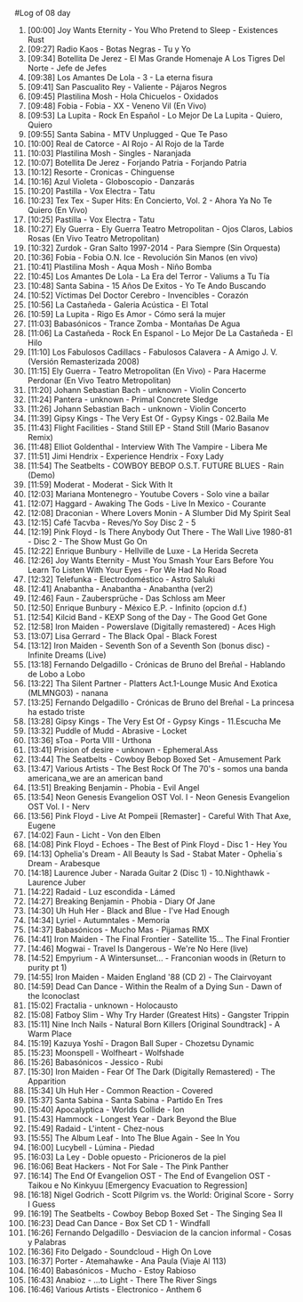 #Log of 08 day

1. [00:00] Joy Wants Eternity - You Who Pretend to Sleep - Existences Rust
1. [09:27] Radio Kaos - Botas Negras - Tu y Yo
1. [09:34] Botellita De Jerez - El Mas Grande Homenaje A Los Tigres Del Norte - Jefe de Jefes
1. [09:38] Los Amantes De Lola - 3 - La eterna fisura
1. [09:41] San Pascualito Rey - Valiente - Pájaros Negros
1. [09:45] Plastilina Mosh - Hola Chicuelos - Oxidados
1. [09:48] Fobia - Fobia - XX - Veneno Vil (En Vivo)
1. [09:53] La Lupita - Rock En Español - Lo Mejor De La Lupita - Quiero, Quiero
1. [09:55] Santa Sabina - MTV Unplugged - Que Te Paso
1. [10:00] Real de Catorce - Al Rojo - Al Rojo de la Tarde
1. [10:03] Plastilina Mosh - Singles - Naranjada
1. [10:07] Botellita De Jerez - Forjando Patria - Forjando Patria
1. [10:12] Resorte - Cronicas - Chinguense
1. [10:16] Azul Violeta - Globoscopio - Danzarás
1. [10:20] Pastilla - Vox Electra - Tatu
1. [10:23] Tex Tex - Super Hits: En Concierto, Vol. 2 - Ahora Ya No Te Quiero (En Vivo)
1. [10:25] Pastilla - Vox Electra - Tatu
1. [10:27] Ely Guerra - Ely Guerra Teatro Metropolitan - Ojos Claros, Labios Rosas (En Vivo Teatro Metropolitan)
1. [10:32] Zurdok - Gran Salto 1997-2014 - Para Siempre (Sin Orquesta)
1. [10:36] Fobia - Fobia O.N. Ice - Revolución Sin Manos (en vivo)
1. [10:41] Plastilina Mosh - Aqua Mosh - Niño Bomba
1. [10:45] Los Amantes De Lola - La Era del Terror - Valiums a Tu Tía
1. [10:48] Santa Sabina - 15 Años De Exitos - Yo Te Ando Buscando
1. [10:52] Víctimas Del Doctor Cerebro - Invencibles - Corazón
1. [10:56] La Castañeda - Galeria Acústica - El Total
1. [10:59] La Lupita - Rigo Es Amor - Cómo será la mujer
1. [11:03] Babasónicos - Trance Zomba - Montañas De Agua
1. [11:06] La Castañeda - Rock En Espanol - Lo Mejor De La Castañeda - El Hilo
1. [11:10] Los Fabulosos Cadillacs - Fabulosos Calavera - A Amigo J. V. (Versión Remasterizada 2008)
1. [11:15] Ely Guerra - Teatro Metropolitan (En Vivo) - Para Hacerme Perdonar (En Vivo Teatro Metropolitan)
1. [11:20] Johann Sebastian Bach - unknown - Violin Concerto
1. [11:24] Pantera - unknown - Primal Concrete Sledge
1. [11:26] Johann Sebastian Bach - unknown - Violin Concerto
1. [11:39] Gipsy Kings - The Very Est Of - Gypsy Kings - 02.Baila Me
1. [11:43] Flight Facilities - Stand Still EP - Stand Still (Mario Basanov Remix)
1. [11:48] Elliot Goldenthal - Interview With The Vampire - Libera Me
1. [11:51] Jimi Hendrix - Experience Hendrix - Foxy Lady
1. [11:54] The Seatbelts - COWBOY BEBOP O.S.T. FUTURE BLUES - Rain (Demo)
1. [11:59] Moderat - Moderat - Sick With It
1. [12:03] Mariana Montenegro - Youtube Covers - Solo vine a bailar
1. [12:07] Haggard - Awaking The Gods - Live In Mexico - Courante
1. [12:08] Draconian - Where Lovers Monin - A Slumber Did My Spirit Seal
1. [12:15] Café Tacvba - Reves/Yo Soy Disc 2 - 5
1. [12:19] Pink Floyd - Is There Anybody Out There - The Wall Live 1980-81 - Disc 2 - The Show Must Go On
1. [12:22] Enrique Bunbury - Hellville de Luxe - La Herida Secreta
1. [12:26] Joy Wants Eternity - Must You Smash Your Ears Before You Learn To Listen With Your Eyes - For We Had No Road
1. [12:32] Telefunka - Electrodoméstico - Astro Saluki
1. [12:41] Anabantha - Anabantha - Anabantha (ver2)
1. [12:46] Faun - Zaubersprüche - Das Schloss am Meer
1. [12:50] Enrique Bunbury - México E.P. - Infinito (opcion d.f.)
1. [12:54] Kilcid Band - KEXP Song of the Day - The Good Get Gone
1. [12:58] Iron Maiden - Powerslave (Digitally remastered) - Aces High
1. [13:07] Lisa Gerrard - The Black Opal - Black Forest
1. [13:12] Iron Maiden - Seventh Son of a Seventh Son (bonus disc) - Infinite Dreams (Live)
1. [13:18] Fernando Delgadillo - Crónicas de Bruno del Breñal - Hablando de Lobo a Lobo
1. [13:22] Tha Silent Partner - Platters Act.1-Lounge Music And Exotica (MLMNG03) - nanana
1. [13:25] Fernando Delgadillo - Crónicas de Bruno del Breñal - La princesa ha estado triste
1. [13:28] Gipsy Kings - The Very Est Of - Gypsy Kings - 11.Escucha Me
1. [13:32] Puddle of Mudd - Abrasive - Locket
1. [13:36] sToa - Porta VIII - Urthona
1. [13:41] Prision of desire - unknown - Ephemeral.Ass
1. [13:44] The Seatbelts - Cowboy Bebop Boxed Set - Amusement Park
1. [13:47] Various Artists - The Best Rock Of The 70's - somos una banda americana_we are an american band
1. [13:51] Breaking Benjamin - Phobia - Evil Angel
1. [13:54] Neon Genesis Evangelion OST Vol. I - Neon Genesis Evangelion OST Vol. I - Nerv
1. [13:56] Pink Floyd - Live At Pompeii [Remaster] - Careful With That Axe, Eugene
1. [14:02] Faun - Licht - Von den Elben
1. [14:08] Pink Floyd - Echoes - The Best of Pink Floyd - Disc 1 - Hey You
1. [14:13] Ophelia's Dream - All Beauty Is Sad - Stabat Mater - Ophelia´s Dream - Arabesque
1. [14:18] Laurence Juber - Narada Guitar 2 (Disc 1) - 10.Nighthawk - Laurence Juber
1. [14:22] Radaid - Luz escondida - Lámed
1. [14:27] Breaking Benjamin - Phobia - Diary Of Jane
1. [14:30] Uh Huh Her - Black and Blue - I've Had Enough
1. [14:34] Lyriel - Autumntales - Memoria
1. [14:37] Babasónicos - Mucho Mas - Pijamas RMX
1. [14:41] Iron Maiden - The Final Frontier - Satellite 15... The Final Frontier
1. [14:46] Mogwai - Travel Is Dangerous - We're No Here (live)
1. [14:52] Empyrium - A Wintersunset... - Franconian woods in   (Return to purity pt 1)
1. [14:55] Iron Maiden - Maiden England '88 (CD 2) - The Clairvoyant
1. [14:59] Dead Can Dance - Within the Realm of a Dying Sun - Dawn of the Iconoclast
1. [15:02] Fractalia - unknown - Holocausto
1. [15:08] Fatboy Slim - Why Try Harder (Greatest Hits) - Gangster Trippin
1. [15:11] Nine Inch Nails - Natural Born Killers [Original Soundtrack] - A Warm Place
1. [15:19] Kazuya Yoshī - Dragon Ball Super - Chozetsu Dynamic
1. [15:23] Moonspell - Wolfheart - Wolfshade
1. [15:26] Babasónicos - Jessico - Rubi
1. [15:30] Iron Maiden - Fear Of The Dark (Digitally Remastered) - The Apparition
1. [15:34] Uh Huh Her - Common Reaction - Covered
1. [15:37] Santa Sabina - Santa Sabina - Partido En Tres
1. [15:40] Apocalyptica - Worlds Collide - Ion
1. [15:43] Hammock - Longest Year - Dark Beyond the Blue
1. [15:49] Radaid - L'intent - Chez-nous
1. [15:55] The Album Leaf - Into The Blue Again - See In You
1. [16:00] Lucybell - Lúmina - Piedad
1. [16:03] La Ley - Doble opuesto - Pricioneros de la piel
1. [16:06] Beat Hackers - Not For Sale - The Pink Panther
1. [16:14] The End Of Evangelion OST - The End of Evangelion OST - Taikou e No Kinkyuu [Emergency Evacuation to Regression]
1. [16:18] Nigel Godrich - Scott Pilgrim vs. the World: Original Score - Sorry I Guess
1. [16:19] The Seatbelts - Cowboy Bebop Boxed Set - The Singing Sea II
1. [16:23] Dead Can Dance - Box Set CD 1 - Windfall
1. [16:26] Fernando Delgadillo - Desviacion de la cancion informal - Cosas y Palabras
1. [16:36] Fito Delgado - Soundcloud - High On Love
1. [16:37] Porter - Atemahawke - Ana Paula (Viaje Al 113)
1. [16:40] Babasónicos - Mucho - Estoy Rabioso
1. [16:43] Anabioz - ...to Light - There The River Sings
1. [16:46] Various Artists - Electronico - Anthem 6
